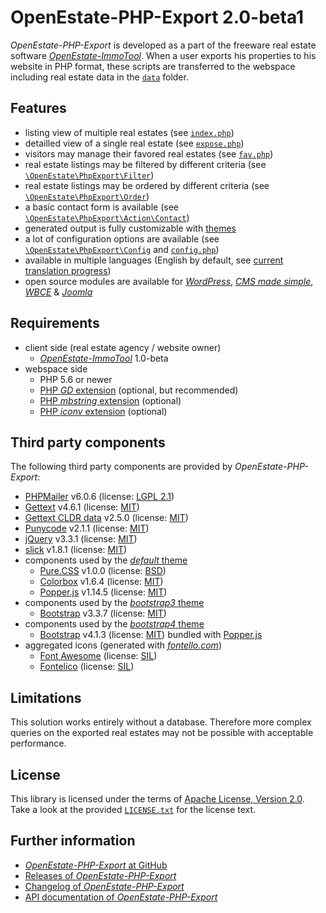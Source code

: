 OpenEstate-PHP-Export 2.0-beta1
===============================

*OpenEstate-PHP-Export* is developed as a part of the freeware real estate
software [*OpenEstate-ImmoTool*](https://openestate.org/). When a user exports
his properties to his website in PHP format, these scripts are transferred to
the webspace including real estate data in the [`data`](src/data) folder.


Features
--------

-   listing view of multiple real estates
    (see [`index.php`](src/index.php))
-   detailled view of a single real estate
    (see [`expose.php`](src/expose.php))
-   visitors may manage their favored real estates
    (see [`fav.php`](src/fav.php))
-   real estate listings may be filtered by different criteria
    (see [`\OpenEstate\PhpExport\Filter`](src/include/OpenEstate/PhpExport/Filter))
-   real estate listings may be ordered by different criteria
    (see [`\OpenEstate\PhpExport\Order`](src/include/OpenEstate/PhpExport/Order))
-   a basic contact form is available
    (see [`\OpenEstate\PhpExport\Action\Contact`](src/include/OpenEstate/PhpExport/Action/Contact.php))
-   generated output is fully customizable with [themes](src/themes)
-   a lot of configuration options are available
    (see [`\OpenEstate\PhpExport\Config`](src/include/OpenEstate/PhpExport/Config.php)
    and [`config.php`](src/config.php))
-   available in multiple languages (English by default, see
    [current translation progress](https://i18n.openestate.org/projects/openestate-php-export/#languages))
-   open source modules are available for
    [*WordPress*](https://github.com/OpenEstate/OpenEstate-PHP-Wrapper-WordPress),
    [*CMS made simple*](https://github.com/OpenEstate/OpenEstate-PHP-Wrapper-CMSms),
    [*WBCE*](https://github.com/OpenEstate/OpenEstate-PHP-Wrapper-WBCE) &
    [*Joomla*](https://github.com/OpenEstate/OpenEstate-PHP-Wrapper-Joomla)


Requirements
------------

-   client side (real estate agency / website owner)
    -   [*OpenEstate-ImmoTool*](https://openestate.org/) 1.0-beta
-   webspace side
    -   PHP 5.6 or newer
    -   [PHP *GD* extension](https://secure.php.net/manual/en/book.image.php)
        (optional, but recommended)
    -   [PHP *mbstring* extension](https://secure.php.net/manual/en/book.mbstring.php)
        (optional)
    -   [PHP *iconv* extension](https://secure.php.net/manual/en/book.iconv.php)
        (optional)


Third party components
----------------------

The following third party components are provided by *OpenEstate-PHP-Export*:

-   [PHPMailer](https://github.com/PHPMailer/PHPMailer) v6.0.6
    (license: [LGPL 2.1](https://github.com/PHPMailer/PHPMailer/blob/master/LICENSE))
-   [Gettext](https://github.com/oscarotero/Gettext) v4.6.1
    (license: [MIT](https://github.com/oscarotero/Gettext/blob/master/LICENSE))
-   [Gettext CLDR data](https://github.com/mlocati/cldr-to-gettext-plural-rules) v2.5.0
    (license: [MIT](https://github.com/mlocati/cldr-to-gettext-plural-rules/blob/master/LICENSE))
-   [Punycode](https://github.com/true/php-punycode) v2.1.1
    (license: [MIT](https://github.com/true/php-punycode/blob/master/LICENSE))
-   [jQuery](https://jquery.com/) v3.3.1
    (license: [MIT](https://jquery.org/license/))
-   [slick](https://kenwheeler.github.io/slick/) v1.8.1
    (license: [MIT](https://github.com/kenwheeler/slick/blob/master/LICENSE))
-   components used by the [*default* theme](src/themes/default)
    -   [Pure.CSS](https://purecss.io/) v1.0.0
        (license: [BSD](https://github.com/pure-css/pure/blob/master/LICENSE))
    -   [Colorbox](https://www.jacklmoore.com/colorbox/) v1.6.4
        (license: [MIT](https://github.com/jackmoore/colorbox/blob/master/LICENSE.md))
    -   [Popper.js](https://popper.js.org/) v1.14.5
        (license: [MIT](https://github.com/FezVrasta/popper.js/blob/master/LICENSE.md))
-   components used by the [*bootstrap3* theme](src/themes/bootstrap3)
    -   [Bootstrap](https://getbootstrap.com/) v3.3.7
        (license: [MIT](https://github.com/twbs/bootstrap/blob/master/LICENSE))
-   components used by the [*bootstrap4* theme](src/themes/bootstrap4)
    -   [Bootstrap](https://getbootstrap.com/) v4.1.3
        (license: [MIT](https://github.com/twbs/bootstrap/blob/master/LICENSE))
        bundled with [Popper.js](https://popper.js.org/)
-   aggregated icons (generated with [*fontello.com*](http://fontello.com/))
    -   [Font Awesome](https://fontawesome.com/)
        (license: [SIL](https://fontawesome.com/license/free))
    -   [Fontelico](https://github.com/fontello/fontelico.font)
        (license: [SIL](https://scripts.sil.org/cms/scripts/page.php?site_id=nrsi&id=OFL))


Limitations
-----------

This solution works entirely without a database. Therefore more complex queries
on the exported real estates may not be possible with acceptable performance.


License
-------

This library is licensed under the terms of
[Apache License, Version 2.0](https://www.apache.org/licenses/LICENSE-2.0.html).
Take a look at the provided [`LICENSE.txt`](LICENSE.txt) for the license text.


Further information
-------------------

-   [*OpenEstate-PHP-Export* at GitHub](https://github.com/OpenEstate/OpenEstate-PHP-Export)
-   [Releases of *OpenEstate-PHP-Export*](https://github.com/OpenEstate/OpenEstate-PHP-Export/releases)
-   [Changelog of *OpenEstate-PHP-Export*](https://github.com/OpenEstate/OpenEstate-PHP-Export/blob/master/CHANGELOG.md)
-   [API documentation of *OpenEstate-PHP-Export*](https://media.openestate.org/apidocs/OpenEstate-PHP-Export/)
